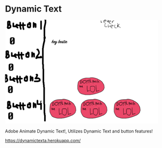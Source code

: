 # Dynamic Text


<img src="https://github.com/daminals/dynamic-text/blob/master/static/text.png">

Adobe Animate Dynamic Text!, 
Utilizes Dynamic Text and button features!

https://dynamictexta.herokuapp.com/
